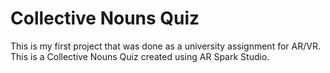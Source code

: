 # Collective Nouns Quiz
 This is my first project that was done as a university assignment for AR/VR. This is a Collective Nouns Quiz created using AR Spark Studio.
